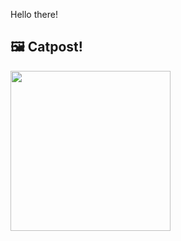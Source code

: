 Hello there!



## 🖼️ Catpost!

<sub>
    <img src="https://24.media.tumblr.com/tumblr_krvv7wTHnB1qa9hjso1_1280.jpg" height="256">
</sub>

